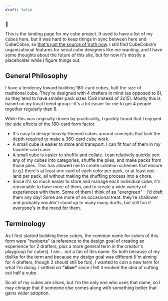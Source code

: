 ```yaml
---
draft: false
---
```


:wave:

This is the landing page for my cube project. It used to have a list of my cubes here, but it was hard to keep things in sync between here and CubeCobra, so [that's just the source of truth now](https://cubecobra.com/user/view/5e25e585a9a76f129adb1511). I still find CubeCobra's organizational features for serial cube designers like me wanting, and I have some thoughts about the future of this site, but for now it's mostly a placeholder while I figure things out.


## General Philosophy

I have a tendency toward building 180-card cubes, half the size of traditional cube. They're designed with 4 drafters in mind (as opposed to 8), so they tend to have smaller pack sizes (5x9 instead of 3x15). Mostly this is based on my local friend group—it's a lot easier for me to get 4 people together regularly than 8.

While this was originally driven by practicality, I quickly found that I enjoyed the side effects of the 180-card form factor.

  * It's easy to design heavily-themed cubes around concepts that lack the depth required to make a 360-card cube work.
  * A small cube is easier to store and transport. I can fit four of them in my favorite card case.
  * A small cube is easier to shuffle and collate. I can relatively quickly sort any of my cubes into categories, shuffle the piles, and make packs from those piles. This has allowed me to create collation schemes that ensure (e.g.) there's at least one card of each color per pack, or at least one land per pack, all without making the shuffling process into a chore.
  * Since it's so much easier to store and manage each individual cube, it's reasonable to have more of them, and to create a wide variety of experiences with them. Some of them I think of as "evergreen"—I'd draft them any day! Some are more of an occasional treat: they're shallower and probably wouldn't stand up to many many drafts, but still fun if everyone's in the mood for them.


## Terminology

As I first started building these cubes, the common name for cubes of this form were "twoberts" (a reference to the design goal of creating an experience for 2 drafters, plus a more general term in the creator's playgroup for cubes). I am... not a fan of this name. So both because of my dislike for the term and because my design goal was different (I'm aiming for 4 drafters, though 2 should still be fun), I wanted to coin a new term for what I'm doing. I settled on **"slice"** since I felt it evoked the idea of cutting out half a cube.

So all of my cubes are slices, but I'm the only one who uses that name, so I may chnage that if someone else comes along with something better that gains wider adoption.

